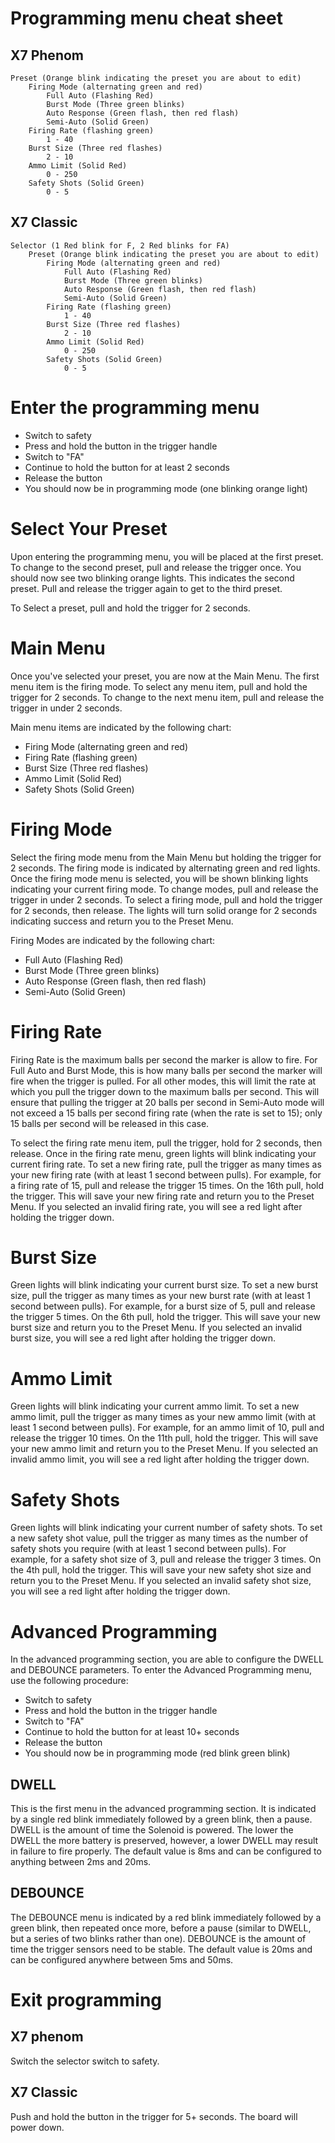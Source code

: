 

# Programming menu cheat sheet #

## X7 Phenom ##
```
Preset (Orange blink indicating the preset you are about to edit)
    Firing Mode (alternating green and red)
        Full Auto (Flashing Red)
        Burst Mode (Three green blinks)
        Auto Response (Green flash, then red flash)
        Semi-Auto (Solid Green)
    Firing Rate (flashing green)
        1 - 40
    Burst Size (Three red flashes)
        2 - 10
    Ammo Limit (Solid Red)
        0 - 250
    Safety Shots (Solid Green)
        0 - 5
```

## X7 Classic ##
```
Selector (1 Red blink for F, 2 Red blinks for FA)
    Preset (Orange blink indicating the preset you are about to edit)
        Firing Mode (alternating green and red)
            Full Auto (Flashing Red)
            Burst Mode (Three green blinks)
            Auto Response (Green flash, then red flash)
            Semi-Auto (Solid Green)
        Firing Rate (flashing green)
            1 - 40
        Burst Size (Three red flashes)
            2 - 10
        Ammo Limit (Solid Red)
            0 - 250
        Safety Shots (Solid Green)
            0 - 5
```



# Enter the programming menu #
  * Switch to safety
  * Press and hold the button in the trigger handle
  * Switch to "FA"
  * Continue to hold the button for at least 2 seconds
  * Release the button
  * You should now be in programming mode (one blinking orange light)

# Select Your Preset #
Upon entering the programming menu, you will be placed at the first preset.  To change to the second preset, pull and release the trigger once.  You should now see two blinking orange lights.  This indicates the second preset.  Pull and release the trigger again to get to the third preset.

To Select a preset, pull and hold the trigger for 2 seconds.

# Main Menu #

Once you've selected your preset, you are now at the Main Menu.  The first menu item is the firing mode.  To select any menu item, pull and hold the trigger for 2 seconds.  To change to the next menu item, pull and release the trigger in under 2 seconds.

Main menu items are indicated by the following chart:
  * Firing Mode (alternating green and red)
  * Firing Rate (flashing green)
  * Burst Size (Three red flashes)
  * Ammo Limit (Solid Red)
  * Safety Shots (Solid Green)

# Firing Mode #

Select the firing mode menu from the Main Menu but holding the trigger for 2 seconds.  The firing mode is indicated by alternating green and red lights.  Once the firing mode menu is selected, you will be shown blinking lights indicating your current firing mode.  To change modes, pull and release the trigger in under 2 seconds.  To select a firing mode, pull and hold the trigger for 2 seconds, then release.  The lights will turn solid orange for 2 seconds indicating success and return you to the Preset Menu.

Firing Modes are indicated by the following chart:
  * Full Auto (Flashing Red)
  * Burst Mode (Three green blinks)
  * Auto Response (Green flash, then red flash)
  * Semi-Auto (Solid Green)

# Firing Rate #

Firing Rate is the maximum balls per second the marker is allow to fire.  For Full Auto and Burst Mode, this is how many balls per second the marker will fire when the trigger is pulled.  For all other modes, this will limit the rate at which you pull the trigger down to the maximum balls per second.  This will ensure that pulling the trigger at 20 balls per second in Semi-Auto mode will not exceed a 15 balls per second firing rate (when the rate is set to 15); only 15 balls per second will be released in this case.

To select the firing rate menu item, pull the trigger, hold for 2 seconds, then release.  Once in the firing rate menu, green lights will blink indicating your current firing rate.  To set a new firing rate, pull the trigger as many times as your new firing rate (with at least 1 second between pulls).  For example, for a firing rate of 15, pull and release the trigger 15 times.  On the 16th pull, hold the trigger.  This will save your new firing rate and return you to the Preset Menu.  If you selected an invalid firing rate, you will see a red light after holding the trigger down.

# Burst Size #
Green lights will blink indicating your current burst size.  To set a new burst size, pull the trigger as many times as your new burst rate (with at least 1 second between pulls).  For example, for a burst size of 5, pull and release the trigger 5 times.  On the 6th pull, hold the trigger.  This will save your new burst size and return you to the Preset Menu.  If you selected an invalid burst size, you will see a red light after holding the trigger down.

# Ammo Limit #
Green lights will blink indicating your current ammo limit.  To set a new ammo limit, pull the trigger as many times as your new ammo limit (with at least 1 second between pulls).  For example, for an ammo limit of 10, pull and release the trigger 10 times.  On the 11th pull, hold the trigger.  This will save your new ammo limit and return you to the Preset Menu.  If you selected an invalid ammo limit, you will see a red light after holding the trigger down.

# Safety Shots #
Green lights will blink indicating your current number of safety shots.  To set a new safety shot value, pull the trigger as many times as the number of safety shots you require (with at least 1 second between pulls).  For example, for a safety shot size of 3, pull and release the trigger 3 times.  On the 4th pull, hold the trigger.  This will save your new safety shot size and return you to the Preset Menu.  If you selected an invalid safety shot size, you will see a red light after holding the trigger down.

# Advanced Programming #

In the advanced programming section, you are able to configure the DWELL and DEBOUNCE parameters.  To enter the Advanced Programming menu, use the following procedure:

  * Switch to safety
  * Press and hold the button in the trigger handle
  * Switch to "FA"
  * Continue to hold the button for at least 10+ seconds
  * Release the button
  * You should now be in programming mode (red blink green blink)

## DWELL ##

This is the first menu in the advanced programming section.  It is indicated by a single red blink immediately followed by a green blink, then a pause.  DWELL is the amount of time the Solenoid is powered.  The lower the DWELL the more battery is preserved, however, a lower DWELL may result in failure to fire properly.  The default value is 8ms and can be configured to anything between 2ms and 20ms.

## DEBOUNCE ##

The DEBOUNCE menu is indicated by a red blink immediately followed by a green blink, then repeated once more, before a pause (similar to DWELL, but a series of two blinks rather than one).  DEBOUNCE is the amount of time the trigger sensors need to be stable.  The default value is 20ms and can be configured anywhere between 5ms and 50ms.


# Exit programming #

## X7 phenom ##
Switch the selector switch to safety.

## X7 Classic ##
Push and hold the button in the trigger for 5+ seconds.  The board will power down.
